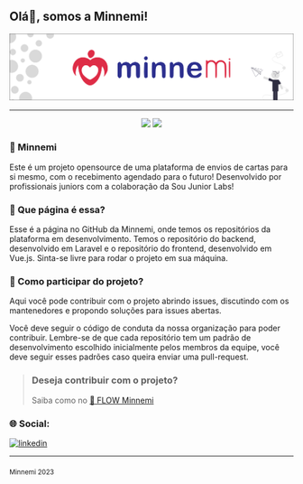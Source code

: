 ## Olá👋, somos a Minnemi!

![Minnemi](https://github.com/Minnemi/.github/blob/main/profile/banner.png)

---

<p align="center">
  <img src="https://img.shields.io/github/followers/Minnemi?style=social">
  <img src="https://img.shields.io/github/stars/Minnemi?style=social"> 
</p>

### 📨 Minnemi
Este é um projeto opensource de uma plataforma de envios de cartas para si mesmo, com o recebimento agendado para o futuro! Desenvolvido por profissionais juniors com a colaboração da Sou Junior Labs!

### 🤔 Que página é essa?
Esse é a página no GitHub da Minnemi, onde temos os repositórios da plataforma em desenvolvimento. Temos o repositório do backend, desenvolvido em Laravel e o repositório do frontend, desenvolvido em Vue.js. Sinta-se livre para rodar o projeto em sua máquina.

<!-- Caso queira contribuir de maneira mais ativa, fazer doações ou oferecer ajuda em algo, você pode entrar em contato atraves do e-mail:  -->
<!-- Aqui você também pode contribuir com o projeto, abrir issues ou entrar em contato com os principais colaboradores do projeto. -->
### 📑 Como participar do projeto?
Aqui você pode contribuir com o projeto abrindo issues, discutindo com os mantenedores e propondo soluções para issues abertas.

Você deve seguir o código de conduta da nossa organização para poder contribuir. Lembre-se de que cada repositório tem um padrão de desenvolvimento escolhido inicialmente pelos membros da equipe, você deve seguir esses padrões caso queira enviar uma pull-request.

> ### Deseja contribuir com o projeto?
> Saiba como no [🌻 FLOW Minnemi](https://github.com/Minnemi/.github#readme)

### 🌐 Social:
[![linkedin](https://img.shields.io/badge/linkedin-%230077B5.svg?style=for-the-badge&logo=linkedin&logoColor=white)](https://www.linkedin.com/company/minnemi/)

---

<sub>Minnemi 2023</sub>
